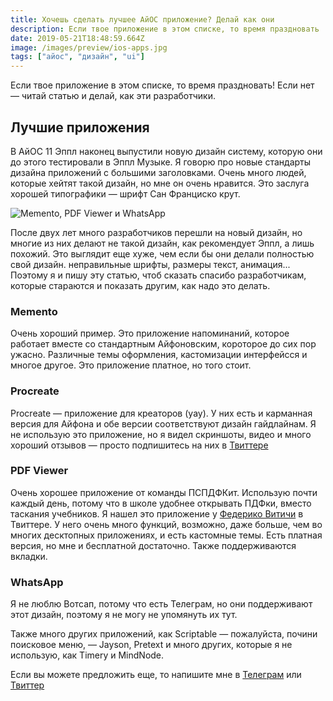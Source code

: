 ```yaml
---
title: Хочешь сделать лучшее АйОС приложение? Делай как они
description: Если твое приложение в этом списке, то время праздновать
date: 2019-05-21T18:48:59.664Z
image: /images/preview/ios-apps.jpg
tags: ["айос", "дизайн", "ui"]
---
```


Если твое приложение в этом списке, то время праздновать! Если нет — читай
статью и делай, как эти разработчики.

## Лучшие приложения

В АйОС 11 Эппл наконец выпустили новую дизайн систему, которую они до этого
тестировали в Эппл Музыке. Я говорю про новые стандарты дизайна приложений с
большими заголовками. Очень много людей, которые хейтят такой дизайн, но мне он
очень нравится. Это заслуга хорошей типографики — шрифт Сан Франциско крут.

![Memento, PDF Viewer и WhatsApp](/images/ios-ui-apps.png)

После двух лет много разработчиков перешли на новый дизайн, но многие из них
делают не такой дизайн, как рекомендует Эппл, а лишь похожий. Это выглядит еще
хуже, чем если бы они делали полностью свой дизайн. неправильные шрифты, размеры
текст, анимация... Поэтому я и пишу эту статью, чтоб сказать спасибо
разработчикам, которые стараются и показать другим, как надо это делать.

### Memento

Очень хороший пример. Это приложение напоминаний, которое работает вместе со
стандартным Айфоновским, короторое до сих пор ужасно. Различные темы оформления,
кастомизации интерфейсся и многое другое. Это приложение платное, но того стоит.

### Procreate

Procreate — приложение для креаторов (уау). У них есть и карманная версия для
Айфона и обе версии соответствуют дизайн гайдлайнам. Я не использую это
приложение, но я видел скриншоты, видео и много хороший отзывов — просто
подпишитесь на них в [Твиттере](https://twitter.com/Procreate)

### PDF Viewer

Очень хорошее приложение от команды ПСПДФКит. Использую почти каждый день,
потому что в школе удобнее открывать ПДФки, вместо таскания учебников. Я нашел
это приложение у [Федерико Витичи](https://twitter.com/viticci) в Твиттере. У
него очень много функций, возможно, даже больше, чем во многих десктопных
приложениях, и есть кастомные темы. Есть платная версия, но мне и бесплатной
достаточно. Также поддерживаются вкладки.

### WhatsApp

Я не люблю Вотсап, потому что есть Телеграм, но они поддерживают этот дизайн,
поэтому я не могу не упомянуть их тут.

Также много других приложений, как Scriptable — пожалуйста, почини поисковое
меню, — Jayson, Pretext и много других, которые я не использую, как Timery и
MindNode.

Если вы можете предложить еще, то напишите мне в
[Телеграм](https://t.me/dtroode) или [Твиттер](https://twitter.com/dtroode)
